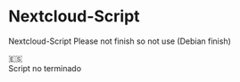 # Nextcloud-Script
Nextcloud-Script
Please not finish so not use (Debian finish)

🇪🇸 <br>
Script no terminado
